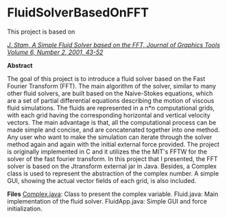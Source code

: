 # FluidSolverBasedOnFFT
This project is based on

[*J. Stam, A Simple Fluid Solver based on the FFT, Journal of Graphics Tools
   Volume 6, Number 2, 2001, 43-52*](https://d2f99xq7vri1nk.cloudfront.net/legacy_app_files/pdf/jgt01.pdf)


**Abstract** 

The goal of this project is to introduce a fluid solver based on the Fast Fourier Transform (FFT). The main algorithm of the solver, similar to many other fluid solvers, are built based on the Naive-Stokes equations, which are a set of partial differential equations describing the motion of viscous fluid simulations. The fluids are represented in a n*n computational grids, with each grid having the corresponding horizontal and vertical velocity vectors. The main advantage is that, all the computational process can be made simple and concise, and are concatenated together into one method. Any user who want to make the simulation can iterate through the solver method again and again with the initial external force provided. The project is originally implemented in C and it utilizes the the MIT's FFTW for the solver of the fast fourier transform. In this project that I presented, the FFT solver is based on the Jtransform external jar in Java. Besides, a Complex class is used to represent the abstraction of the complex number. A simple GUI, showing the actual vector fields of each grid, is also included. 


**Files**
[Complex.java](https://introcs.cs.princeton.edu/java/97data/Complex.java.html): Class to present the complex variable.
Fluid.java: Main implementation of the fluid solver.
FluidApp.java: Simple GUI and force initialization.
